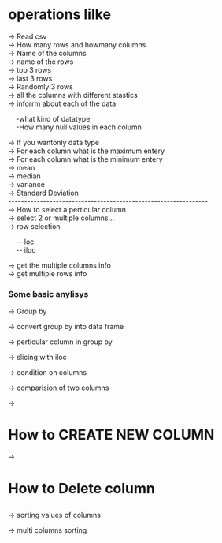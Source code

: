
# operations lilke
-> Read csv <br>
-> How many rows  and howmany columns<br>
-> Name of the columns<br>
-> name of the rows<br>
-> top 3 rows<br>
-> last 3 rows<br>
-> Randomly 3 rows<br>
-> all the columns with different stastics<br>
-> inforrm about each of the data<br>
<p>&nbsp;&nbsp;&nbsp;&nbsp;-what kind of datatype<br>
&nbsp;&nbsp;&nbsp;&nbsp;-How many null values in each column</p>
-> If you wantonly data type<br>
-> For each column what is the maximum entery<br>
-> For each column what is the minimum entery<br>
-> mean<br>
-> median<br>
-> variance<br>
-> Standard Deviation<br>
---------------------------------------------------------------<br>
-> How to select a perticular column<br>
-> select 2 or multiple columns...<br>
-> row selection<br>
<p>&nbsp;&nbsp;&nbsp;&nbsp;-- loc<br>
&nbsp;&nbsp;&nbsp;&nbsp;-- iloc</p>
-> get the multiple columns info<br>
-> get multiple rows info<br>


<h3>Some basic anylisys</h3>
<p>-> Group by</p>
<p>-> convert group by into data frame</p>
<p>-> perticular column in group by</p>
<p>-> slicing with iloc</p>
<p>-> condition on columns</p>
<p>-> comparision of two columns</p>
<p>-> <h1>How to CREATE NEW COLUMN</h1></p>
<p>-> <h1>How to Delete column</p></h1>
<p>-> sorting values of columns</p>
<p>-> multi columns sorting</p>
